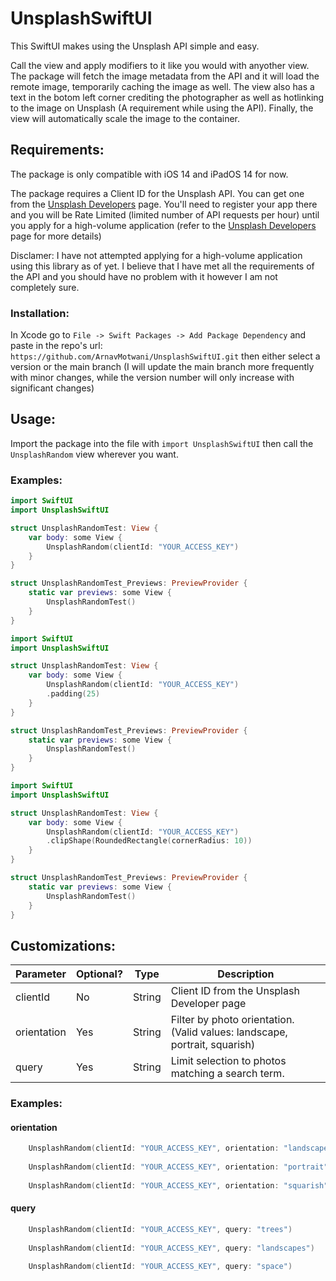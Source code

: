 # UnsplashSwiftUI

This SwiftUI makes using the Unsplash API simple and easy. 

Call the view and apply modifiers to it like you would with anyother view. The package will fetch the image metadata from the API and it will load the remote image, temporarily caching the image as well. The view also has a text in the botom left corner crediting the photographer as well as hotlinking to the image on Unsplash (A requirement while using the API). Finally, the view will automatically scale the image to the container.

## Requirements:
The package is only compatible with iOS 14 and iPadOS 14 for now.

The package requires a Client ID for the Unsplash API. You can get one from the [Unsplash Developers](https://unsplash.com/developers) page. You'll need to register your app there and you will be Rate Limited (limited number of API requests per hour) until you apply for a high-volume application (refer to the [Unsplash Developers](https://unsplash.com/developers) page for more details)

Disclamer: I have not attempted applying for a high-volume application using this library as of yet. I believe that I have met all the requirements of the API and you should have no problem with it however I am not completely sure.

### Installation: 
In Xcode go to `File -> Swift Packages -> Add Package Dependency` and paste in the repo's url: `https://github.com/ArnavMotwani/UnsplashSwiftUI.git` then either select a version or the main branch (I will update the main branch more frequently with minor changes, while the version number will only increase with significant changes)

## Usage:
Import the package into the file with  `import UnsplashSwiftUI` then call the `UnsplashRandom` view wherever you want.

### Examples:

```swift
import SwiftUI
import UnsplashSwiftUI

struct UnsplashRandomTest: View {
    var body: some View {
        UnsplashRandom(clientId: "YOUR_ACCESS_KEY")
    }
}

struct UnsplashRandomTest_Previews: PreviewProvider {
    static var previews: some View {
        UnsplashRandomTest()
    }
}
```

```swift
import SwiftUI
import UnsplashSwiftUI

struct UnsplashRandomTest: View {
    var body: some View {
        UnsplashRandom(clientId: "YOUR_ACCESS_KEY")
        .padding(25)
    }
}

struct UnsplashRandomTest_Previews: PreviewProvider {
    static var previews: some View {
        UnsplashRandomTest()
    }
}
```

```swift
import SwiftUI
import UnsplashSwiftUI

struct UnsplashRandomTest: View {
    var body: some View {
        UnsplashRandom(clientId: "YOUR_ACCESS_KEY")
        .clipShape(RoundedRectangle(cornerRadius: 10))
    }
}

struct UnsplashRandomTest_Previews: PreviewProvider {
    static var previews: some View {
        UnsplashRandomTest()
    }
}
```
## Customizations:

| Parameter   | Optional? | Type   | Description                                                                 |
|-------------|-----------|--------|-----------------------------------------------------------------------------|
| clientId    | No        | String | Client ID from the Unsplash Developer page                                  |
| orientation | Yes       | String | Filter by photo orientation. (Valid values:  landscape, portrait, squarish) |
| query       | Yes       | String | Limit selection to photos matching a search term.                           |

### Examples: 

#### orientation
```swift
    UnsplashRandom(clientId: "YOUR_ACCESS_KEY", orientation: "landscape")
    
    UnsplashRandom(clientId: "YOUR_ACCESS_KEY", orientation: "portrait")
    
    UnsplashRandom(clientId: "YOUR_ACCESS_KEY", orientation: "squarish")
```

#### query

```swift
    UnsplashRandom(clientId: "YOUR_ACCESS_KEY", query: "trees")
    
    UnsplashRandom(clientId: "YOUR_ACCESS_KEY", query: "landscapes")
    
    UnsplashRandom(clientId: "YOUR_ACCESS_KEY", query: "space")
```
